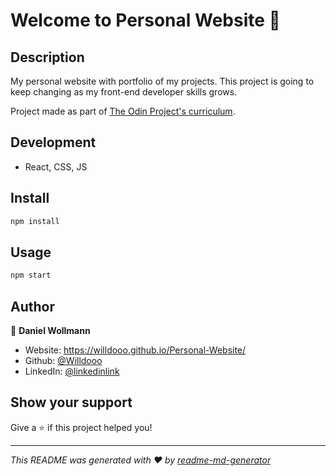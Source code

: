 # Welcome to Personal Website 👋

## Description

My personal website with portfolio of my projects. This project is going to keep changing as my front-end developer skills grows.

Project made as part of [The Odin Project's curriculum](https://www.theodinproject.com/paths/full-stack-javascript/courses/getting-hired/lessons/building-your-personal-website).

## Development

- React, CSS, JS

## Install

```sh
npm install
```

## Usage

```sh
npm start
```

## Author

👤 **Daniel Wollmann**

- Website: https://willdooo.github.io/Personal-Website/
- Github: [@Willdooo](https://github.com/Willdooo)
- LinkedIn: [@linkedinlink](https://linkedin.com//in/daniel-wollmann)

## Show your support

Give a ⭐️ if this project helped you!

---

_This README was generated with ❤️ by [readme-md-generator](https://github.com/kefranabg/readme-md-generator)_
